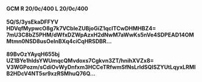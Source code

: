 #### GCM R 20/0c/400 L 20/0c/400
**5Q/S/3ysEkaDFFYV**<br/>**HDVqfMypwcO8g7k7VCbIeZUBjoGiZ1qcITCwDHMHBZ4=**<br/>**7mU3C8bZ5PHM/dWfxDZWpAzxH2dNwM7aWwKs5nVe4SDPEAD14OMMtmn0NSD8usOeInBXq4ciCqHRSDBR...**<br/><br/>
**89BvOzYAyqH655bj**<br/>**UZ1BYe1hldsYWUmqcQMvdoxs7Cgkvn3ZT/hnihXVZx8=**<br/>**V3WGPozm/sCdiOvWyDnfxm3HCCeTRfwmSfNsLrIdSQlSZYUtLqyxLRMlB2HDcV4NT5sr9xzRSMhuQ76Q...**